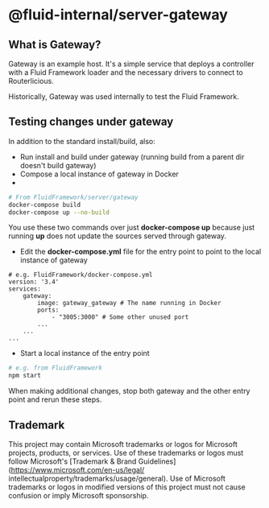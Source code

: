 # @fluid-internal/server-gateway

## What is Gateway?
Gateway is an example host. It's a simple service that deploys a controller with a Fluid Framework loader and the necessary drivers to connect to
Routerlicious.

Historically, Gateway was used internally to test the Fluid Framework.

## Testing changes under gateway

In addition to the standard install/build, also:
* Run install and build under gateway (running build from a parent dir doesn't build gateway)
* Compose a local instance of gateway in Docker
* 
````bash
# From FluidFramework/server/gateway
docker-compose build
docker-compose up --no-build
````
You use these two commands over just __docker-compose up__ because just running __up__ does not update the sources served through gateway.
* Edit the __docker-compose.yml__ file for the entry point to point to the local instance of gateway
````
# e.g. FluidFramework/docker-compose.yml
version: '3.4'
services:
    gateway:
        image: gateway_gateway # The name running in Docker
        ports:
            - "3005:3000" # Some other unused port
        ...
    ...
...
````
* Start a local instance of the entry point
````bash
# e.g. from FluidFramework
npm start
````

When making additional changes, stop both gateway and the other entry point and rerun these steps.

## Trademark

This project may contain Microsoft trademarks or logos for Microsoft projects, products, or services. Use of these
trademarks or logos must follow Microsoft's [Trademark & Brand Guidelines](https://www.microsoft.com/en-us/legal/
intellectualproperty/trademarks/usage/general). Use of Microsoft trademarks or logos in modified versions of this
project must not cause confusion or imply Microsoft sponsorship.
